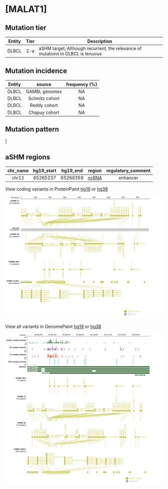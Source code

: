 # [MALAT1]

## Mutation tier

|Entity|Tier|Description                              |
|:------:|:----:|-----------------------------------------|
|DLBCL |2-a | aSHM target; Although recurrent, the relevance of mutations in DLBCL is tenuous |
## Mutation incidence

|Entity|source        |frequency (%)|
|:------:|:--------------:|:-------------:|
|DLBCL |GAMBL genomes |NA           |
|DLBCL |Schmitz cohort|NA           |
|DLBCL |Reddy cohort  |NA           |
|DLBCL |Chapuy cohort |NA           |

## Mutation pattern

|

## aSHM regions

|chr_name|hg19_start|hg19_end|region                                                                                      |regulatory_comment|
|:--------:|:----------:|:--------:|:--------------------------------------------------------------------------------------------:|:------------------:|
|chr11   |65265237  |65268359|[ncRNA](https://genome.ucsc.edu/s/rdmorin/GAMBL%20hg19?position=chr11%3A65265237%2D65268359)|enhancer          |


View coding variants in ProteinPaint [hg19](https://www.bcgsc.ca/downloads/morinlab/GAMBL/test/genes/MALAT1_protein.html)  or [hg38](https://www.bcgsc.ca/downloads/morinlab/GAMBL/test/genes/MALAT1_protein_hg38.html)

![image](images/proteinpaint/MALAT1_NR_002819.svg)

View all variants in GenomePaint [hg19](https://www.bcgsc.ca/downloads/morinlab/GAMBL/test/genes/MALAT1.html)  or [hg38](https://www.bcgsc.ca/downloads/morinlab/GAMBL/test/genes/MALAT1_hg38.html)

![image](images/proteinpaint/MALAT1.svg)
